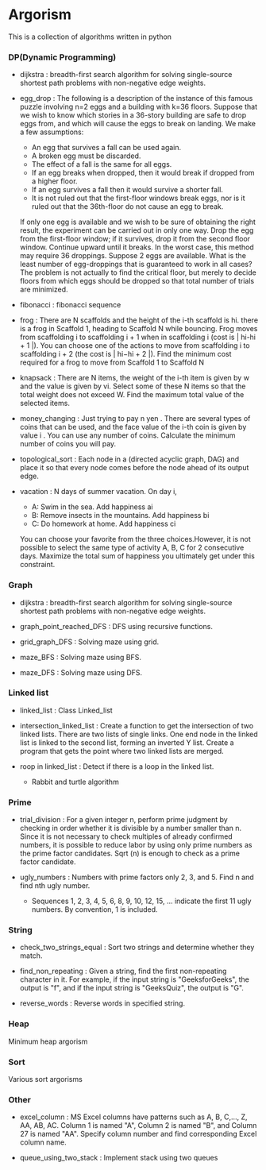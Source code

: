 # Argorism
This is a collection of algorithms written in python

### DP(Dynamic Programming)
- dijkstra : breadth-first search algorithm for solving single-source shortest path problems with non-negative edge weights.

- egg_drop : The following is a description of the instance of this famous puzzle involving n=2 eggs and a building with k=36 floors.
Suppose that we wish to know which stories in a 36-story building are safe to drop eggs from, and which will cause the eggs to break on landing. We make a few assumptions:
  - An egg that survives a fall can be used again.
  - A broken egg must be discarded.
  - The effect of a fall is the same for all eggs.
  - If an egg breaks when dropped, then it would break if dropped from a higher floor.
  - If an egg survives a fall then it would survive a shorter fall.
  - It is not ruled out that the first-floor windows break eggs, nor is it ruled out that the 36th-floor do not cause an egg   to break.
  
  If only one egg is available and we wish to be sure of obtaining the right result, the experiment can be carried out in only  one way. Drop the egg from the first-floor window; if it survives, drop it from the second floor window. Continue upward until it breaks. In the worst case, this method may require 36 droppings. Suppose 2 eggs are available. What is the least number of egg-droppings that is guaranteed to work in all cases?
The problem is not actually to find the critical floor, but merely to decide floors from which eggs should be dropped so that total number of trials are minimized.

- fibonacci : fibonacci sequence

- frog : There are N scaffolds and the height of the i-th scaffold is hi. there is a frog in Scaffold 1, heading to Scaffold N while bouncing. Frog moves from scaffolding i to scaffolding i + 1 when in scaffolding i (cost is | hi-hi + 1 |). You can choose one of the actions to move from scaffolding i to scaffolding i + 2 (the cost is | hi−hi + 2 |). Find the minimum cost required for a frog to move from Scaffold 1 to Scaffold N
  
- knapsack : There are N items, the weight of the i-th item is given by w and the value is given by vi. Select some of these N items so that the total weight does not exceed W. Find the maximum total value of the selected items.

- money_changing : Just trying to pay n yen . There are several types of coins that can be used, and the face value of the i-th coin is given by value i . You can use any number of coins. Calculate the minimum number of coins you will pay.

- topological_sort : Each node in a (directed acyclic graph, DAG) and place it so that every node comes before the node ahead of its output edge.

- vacation : N days of summer vacation. On day i,
  - A: Swim in the sea. Add happiness ai
  - B: Remove insects in the mountains. Add happiness bi
  - C: Do homework at home. Add happiness ci
  
  You can choose your favorite from the three choices.However, it is not possible to select the same type of activity A, B, C for 2 consecutive days. Maximize the total sum of happiness you ultimately get under this constraint.
  
### Graph
- dijkstra : breadth-first search algorithm for solving single-source shortest path problems with non-negative edge weights.

- graph_point_reached_DFS : DFS using recursive functions.

- grid_graph_DFS : Solving maze using grid.

- maze_BFS : Solving maze using BFS.

- maze_DFS : Solving maze using DFS.

### Linked list
- linked_list : Class Linked_list

- intersection_linked_list : 
Create a function to get the intersection of two linked lists. There are two lists of single links. One end node in the linked list is linked to the second list, forming an inverted Y list. Create a program that gets the point where two linked lists are merged.

- roop in linked_list : Detect if there is a loop in the linked list.
  - Rabbit and turtle algorithm
  
### Prime
- trial_division : For a given integer n, perform prime judgment by checking in order whether it is divisible by a number smaller than n. Since it is not necessary to check multiples of already confirmed numbers, it is possible to reduce labor by using only prime numbers as the prime factor candidates. Sqrt (n) is enough to check as a prime factor candidate.

- ugly_numbers : Numbers with prime factors only 2, 3, and 5. Find n and find nth ugly number.
  - Sequences 1, 2, 3, 4, 5, 6, 8, 9, 10, 12, 15, ... indicate the first 11 ugly numbers. By convention, 1 is included.

### String
- check_two_strings_equal : Sort two strings and determine whether they match.

- find_non_repeating : Given a string, find the first non-repeating character in it. For example, if the input string is "GeeksforGeeks", the output is "f", and if the input string is "GeeksQuiz", the output is "G". 

- reverse_words : Reverse words in specified string.

### Heap
Minimum heap argorism

### Sort
Various sort argorisms

### Other
- excel_column : MS Excel columns have patterns such as A, B, C,…, Z, AA, AB, AC. Column 1 is named "A", Column 2 is named "B", and Column 27 is named "AA". Specify column number and find corresponding Excel column name.

- queue_using_two_stack : Implement stack using two queues


